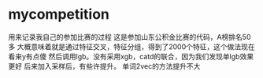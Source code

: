 # mycompetition
用来记录我自己的参加比赛的过程
这是参加山东公积金比赛的代码，A榜排名50多
大概意味着就是通过特征交叉，特征分组，得到了2000个特征，这个做法现在看来y有点傻
然后调用lgb。没有采用xgb，catd的联合，因为我们发现单lgb效果更好
后来加入采样后，有些许提升。
单词2vec的方法提升不大
